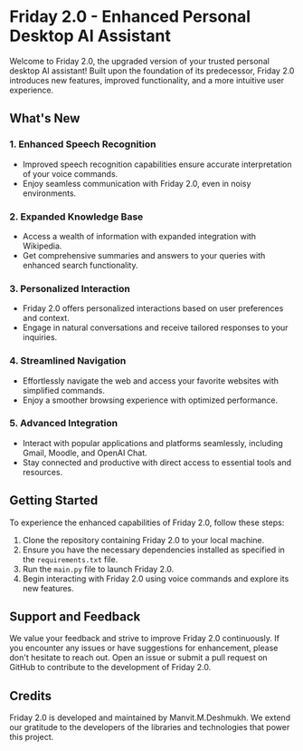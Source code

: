 # Friday 2.0 - Enhanced Personal Desktop AI Assistant

Welcome to Friday 2.0, the upgraded version of your trusted personal desktop AI assistant! Built upon the foundation of its predecessor, Friday 2.0 introduces new features, improved functionality, and a more intuitive user experience.

## What's New

### 1. Enhanced Speech Recognition
- Improved speech recognition capabilities ensure accurate interpretation of your voice commands.
- Enjoy seamless communication with Friday 2.0, even in noisy environments.

### 2. Expanded Knowledge Base
- Access a wealth of information with expanded integration with Wikipedia.
- Get comprehensive summaries and answers to your queries with enhanced search functionality.

### 3. Personalized Interaction
- Friday 2.0 offers personalized interactions based on user preferences and context.
- Engage in natural conversations and receive tailored responses to your inquiries.

### 4. Streamlined Navigation
- Effortlessly navigate the web and access your favorite websites with simplified commands.
- Enjoy a smoother browsing experience with optimized performance.

### 5. Advanced Integration
- Interact with popular applications and platforms seamlessly, including Gmail, Moodle, and OpenAI Chat.
- Stay connected and productive with direct access to essential tools and resources.

## Getting Started

To experience the enhanced capabilities of Friday 2.0, follow these steps:

1. Clone the repository containing Friday 2.0 to your local machine.
2. Ensure you have the necessary dependencies installed as specified in the `requirements.txt` file.
3. Run the `main.py` file to launch Friday 2.0.
4. Begin interacting with Friday 2.0 using voice commands and explore its new features.

## Support and Feedback

We value your feedback and strive to improve Friday 2.0 continuously. If you encounter any issues or have suggestions for enhancement, please don't hesitate to reach out.
Open an issue or submit a pull request on GitHub to contribute to the development of Friday 2.0.

## Credits

Friday 2.0 is developed and maintained by Manvit.M.Deshmukh. We extend our gratitude to the developers of the libraries and technologies that power this project.
